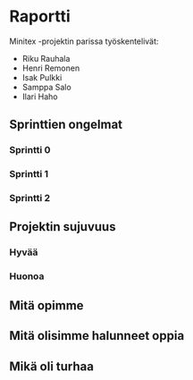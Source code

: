 # Raportti

Minitex -projektin parissa työskentelivät:
- Riku Rauhala
- Henri Remonen
- Isak Pulkki
- Samppa Salo
- Ilari Haho

## Sprinttien ongelmat

### Sprintti 0

### Sprintti 1

### Sprintti 2

## Projektin sujuvuus

### Hyvää

### Huonoa

## Mitä opimme

## Mitä olisimme halunneet oppia

## Mikä oli turhaa
